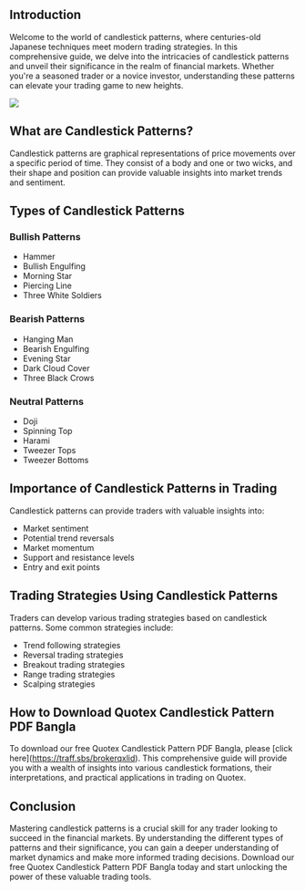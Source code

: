 ## Introduction

Welcome to the world of candlestick patterns, where centuries-old
Japanese techniques meet modern trading strategies. In this
comprehensive guide, we delve into the intricacies of candlestick
patterns and unveil their significance in the realm of financial
markets. Whether you're a seasoned trader or a novice investor,
understanding these patterns can elevate your trading game to new
heights.

[![](https://static.quotex.io/files/4_en/300_250.jpg)](https://traff.sbs/brokerqxlid)

## What are Candlestick Patterns?

Candlestick patterns are graphical representations of price movements
over a specific period of time. They consist of a body and one or two
wicks, and their shape and position can provide valuable insights into
market trends and sentiment.

## Types of Candlestick Patterns

### Bullish Patterns

-   Hammer
-   Bullish Engulfing
-   Morning Star
-   Piercing Line
-   Three White Soldiers

### Bearish Patterns

-   Hanging Man
-   Bearish Engulfing
-   Evening Star
-   Dark Cloud Cover
-   Three Black Crows

### Neutral Patterns

-   Doji
-   Spinning Top
-   Harami
-   Tweezer Tops
-   Tweezer Bottoms

## Importance of Candlestick Patterns in Trading

Candlestick patterns can provide traders with valuable insights into:

-   Market sentiment
-   Potential trend reversals
-   Market momentum
-   Support and resistance levels
-   Entry and exit points

## Trading Strategies Using Candlestick Patterns

Traders can develop various trading strategies based on candlestick
patterns. Some common strategies include:

-   Trend following strategies
-   Reversal trading strategies
-   Breakout trading strategies
-   Range trading strategies
-   Scalping strategies

## How to Download Quotex Candlestick Pattern PDF Bangla

To download our free Quotex Candlestick Pattern PDF Bangla, please
\[click here\](https://traff.sbs/brokerqxlid). This comprehensive guide
will provide you with a wealth of insights into various candlestick
formations, their interpretations, and practical applications in trading
on Quotex.

## Conclusion

Mastering candlestick patterns is a crucial skill for any trader looking
to succeed in the financial markets. By understanding the different
types of patterns and their significance, you can gain a deeper
understanding of market dynamics and make more informed trading
decisions. Download our free Quotex Candlestick Pattern PDF Bangla today
and start unlocking the power of these valuable trading tools.

